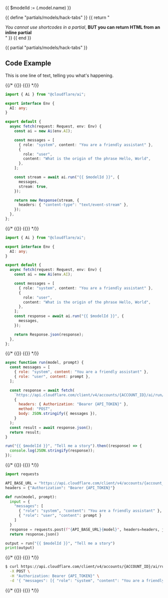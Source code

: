 {{ $modelId := (.model.name) }}

{{ define "partials/models/hack-tabs" }}
  {{ return "<div><em>You cannot use shortcodes in a partial</em>, <strong>BUT you can return HTML from an inline partial</strong></div>" }}
{{ end }}

{{ partial "partials/models/hack-tabs" }}

## Code Example

This is one line of text, telling you what's happening.

{{/*
{{<tabs labels="streaming | worker | node | python | curl">}}
{{<tab label="streaming" default="true">}}
*/}}

```ts
import { Ai } from "@cloudflare/ai";

export interface Env {
  AI: any;
}

export default {
  async fetch(request: Request, env: Env) {
    const ai = new Ai(env.AI);

    const messages = [
      { role: "system", content: "You are a friendly assistant" },
      {
        role: "user",
        content: "What is the origin of the phrase Hello, World",
      },
    ];

    const stream = await ai.run("{{ $modelId }}", {
      messages,
      stream: true,
    });

    return new Response(stream, {
      headers: { "content-type": "text/event-stream" },
    });
  },
};
```
{{/*
{{</tab>}}
{{<tab label="worker">}}
*/}}

```ts
import { Ai } from "@cloudflare/ai";

export interface Env {
  AI: any;
}

export default {
  async fetch(request: Request, env: Env) {
    const ai = new Ai(env.AI);

    const messages = [
      { role: "system", content: "You are a friendly assistant" },
      {
        role: "user",
        content: "What is the origin of the phrase Hello, World",
      },
    ];
    const response = await ai.run("{{ $modelId }}", {
      messages,
    });

    return Response.json(response);
  },
};
```
{{/*
{{</tab>}}
{{<tab label="node">}}
*/}}

```js
async function run(model, prompt) {
  const messages = [
    { role: "system", content: "You are a friendly assistant" },
    { role: "user", content: prompt },
  ];

  const response = await fetch(
    `https://api.cloudflare.com/client/v4/accounts/{ACCOUNT_ID}/ai/run/${model}`,
    {
      headers: { Authorization: "Bearer {API_TOKEN}" },
      method: "POST",
      body: JSON.stringify({ messages }),
    }
  );
  const result = await response.json();
  return result;
}

run("{{ $modelId }}", "Tell me a story").then((response) => {
  console.log(JSON.stringify(response));
});
```
{{/*
{{</tab>}}
{{<tab label="python">}}
*/}}

```py
import requests

API_BASE_URL = "https://api.cloudflare.com/client/v4/accounts/{account_id}/ai/run/"
headers = {"Authorization": "Bearer {API_TOKEN}"}

def run(model, prompt):
  input = {
    "messages": [
      { "role": "system", "content": "You are a friendly assistant" },
      { "role": "user", "content": prompt }
    ]
  }
  response = requests.post(f"{API_BASE_URL}{model}", headers=headers, json=input)
  return response.json()

output = run("{{ $modelId }}", "Tell me a story")
print(output)
```
{{/*
{{</tab>}}
{{<tab label="curl">}}
*/}}

```sh
$ curl https://api.cloudflare.com/client/v4/accounts/{ACCOUNT_ID}/ai/run/{{ $modelId }} \
  -X POST \
  -H "Authorization: Bearer {API_TOKEN}" \
  -d '{ "messages": [{ "role": "system", "content": "You are a friendly assistant" }, { "role": "user", "content": "Why is pizza so good" }]}'
```

{{/*
{{</tab>}}
{{</tabs>}}
*/}}